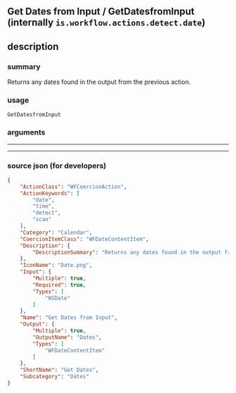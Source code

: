 
## Get Dates from Input / GetDatesfromInput (internally `is.workflow.actions.detect.date`)


## description

### summary

Returns any dates found in the output from the previous action.


### usage
```
GetDatesfromInput 
```

### arguments

---



---

### source json (for developers)

```json
{
	"ActionClass": "WFCoercionAction",
	"ActionKeywords": [
		"date",
		"time",
		"detect",
		"scan"
	],
	"Category": "Calendar",
	"CoercionItemClass": "WFDateContentItem",
	"Description": {
		"DescriptionSummary": "Returns any dates found in the output from the previous action."
	},
	"IconName": "Date.png",
	"Input": {
		"Multiple": true,
		"Required": true,
		"Types": [
			"NSDate"
		]
	},
	"Name": "Get Dates from Input",
	"Output": {
		"Multiple": true,
		"OutputName": "Dates",
		"Types": [
			"WFDateContentItem"
		]
	},
	"ShortName": "Get Dates",
	"Subcategory": "Dates"
}
```
